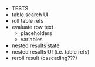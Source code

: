 - TESTS
- table search UI
- roll table refs
- evaluate row text
  - placeholders
  - variables
- nested results state
- nested results UI (i.e. table refs)
- reroll result (cascading???)
